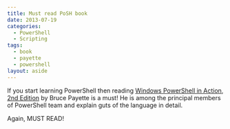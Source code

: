 ```yaml
---
title: Must read PoSH book
date: 2013-07-19
categories:
  - PowerShell
  - Scripting
tags:
  - book
  - payette
  - powershell
layout: aside  
---
```

If you start learning PowerShell then reading <a href="http://www.amazon.com/Windows-PowerShell-Action-Second-Edition/dp/1935182137" title="Windows PowerShell in Action, 2nd Edition" target="_blank">Windows PowerShell in Action, 2nd Edition</a> by Bruce Payette is a must! He is among the principal members of PowerShell team and explain guts of the language in detail.
  
Again, MUST READ!